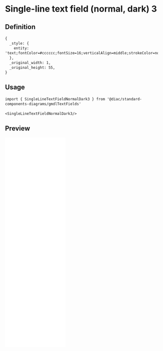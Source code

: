 # Single-line text field (normal, dark) 3

## Definition

```
{
  _style: { 
    entity: 'text;fontColor=#cccccc;fontSize=16;verticalAlign=middle;strokeColor=none;fillColor=none;whiteSpace=wrap;html=1;',
  },
  _original_width: 1,
  _original_height: 55,
}
```

## Usage

```
import { SingleLineTextFieldNormalDark3 } from '@diac/standard-components-diagrams/gmdlTextFields'

<SingleLineTextFieldNormalDark3/>
```

## Preview

<img src="./single-line-text-field-normal-dark-3.png" width="200"/>
